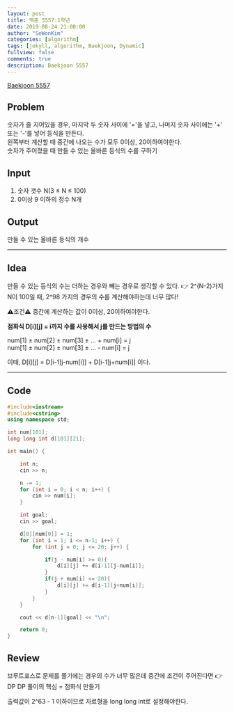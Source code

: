 ```yaml
---
layout: post
title: 백준 5557:1학년
date: 2019-08-24 21:00:00
author: "SeWonKim"
categories: [algorithm]
tags: [jekyll, algorithm, Baekjoon, Dynamic]
fullview: false
comments: true
description: Baekjoon 5557
---
```


[Baekjoon 5557](https://www.acmicpc.net/problem/5557)

## Problem

숫자가 줄 지어있을 경우, 마지막 두 숫자 사이에 '='을 넣고, 나머지 숫자 사이에는 '+' 또는 '-'를 넣어 등식을 만든다.  
 왼쪽부터 계산할 때 중간에 나오는 수가 모두 0이상, 20이하여야한다.  
 숫자가 주어졌을 때 만들 수 있는 올바른 등식의 수를 구하기

## Input

1. 숫자 갯수 N(3 ≤ N ≤ 100)
2. 0이상 9 이하의 정수 N개

## Output

만들 수 있는 올바른 등식의 개수

---

## Idea

만들 수 있는 등식의 수는 더하는 경우와 빼는 경우로 생각할 수 있다. 👉 2^(N-2)가지
N이 100일 때, 2^98 가지의 경우의 수를 계산해야하는데 너무 많다!

⚠️조건⚠️ 중간에 계산하는 값이 0이상, 20이하여야한다.

**점화식 D[i][j] = i까지 수를 사용해서 j를 만드는 방법의 수**

num[1] ± num[2] ± num[3] ± ... + num[i] = j  
num[1] ± num[2] ± num[3] ± ... - num[i] = j

이때, D[i][j] = D[i-1]j-num[i]] + D[i-1]j+num[i]] 이다.

---

## Code

```cpp
#include<iostream>
#include<cstring>
using namespace std;

int num[101];
long long int d[101][21];

int main() {

	int n;
	cin >> n;

	n -= 1;
	for (int i = 0; i < n; i++) {
		cin >> num[i];
	}

	int goal;
	cin >> goal;

	d[0][num[0]] = 1;
	for (int i = 1; i <= n-1; i++) {
		for (int j = 0; j <= 20; j++) {

			if(j - num[i] >= 0){
				d[i][j] += d[i-1][j-num[i]];
			}
			if(j + num[i] <= 20){
				d[i][j] += d[i-1][j+num[i]];
			}
		}
	}

	cout << d[n-1][goal] << "\n";

	return 0;
}
```

## Review

브루트포스로 문제를 풀기에는 경우의 수가 너무 많은데 중간에 조건이 주어진다면 👉 DP
DP 풀이의 핵심 = 점화식 만들기

출력값이 2^63 - 1 이하이므로 자료형을 long long int로 설정해야한다.
